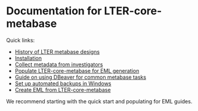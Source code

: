 # Documentation for LTER-core-metabase

Quick links:

- [History of LTER metabase designs](history.md)
- [Installation](quick_start.md)
- [Collect metadata from investigators]()
- [Populate LTER-core-metabase for EML generation](populate.md)
- [Guide on using DBeaver for common metabase tasks](dbeaver.md)
- [Set up automated backups in Windows](backup.md)
- [Create EML from LTER-core-metabase](https://github.com/BLE-LTER/MetaEgress/blob/master/docs/articles/usage_example.md)

We recommend starting with the quick start and populating for EML guides.